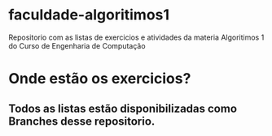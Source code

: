 # faculdade-algoritimos1
Repositorio com as listas de exercicios e atividades da materia Algoritimos 1 do Curso de Engenharia de Computação
# Onde estão os exercicios?
## Todos as listas estão disponibilizadas como Branches desse repositorio. 
